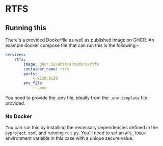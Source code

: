 # RTFS

## Running this

There's a provided Dockerfile as well as published image on GHCR.
An example docker compose file that can run this is the following:-

```yaml
services:
    rtfs:
        image: ghcr.io/abstractumbra/rtfs
        container_name: rtfs
        ports:
            - 8130:8130
        env_file:
            - .env
```

You need to provide the .env file, ideally from the `.env.template` file provided.

### No Docker
You can run this by installing the necessary dependencies defined in the `pyproject.toml` and running `run.py`. You'll need to set an `API_TOKEN` environment variable in this case with a unique secure value.
